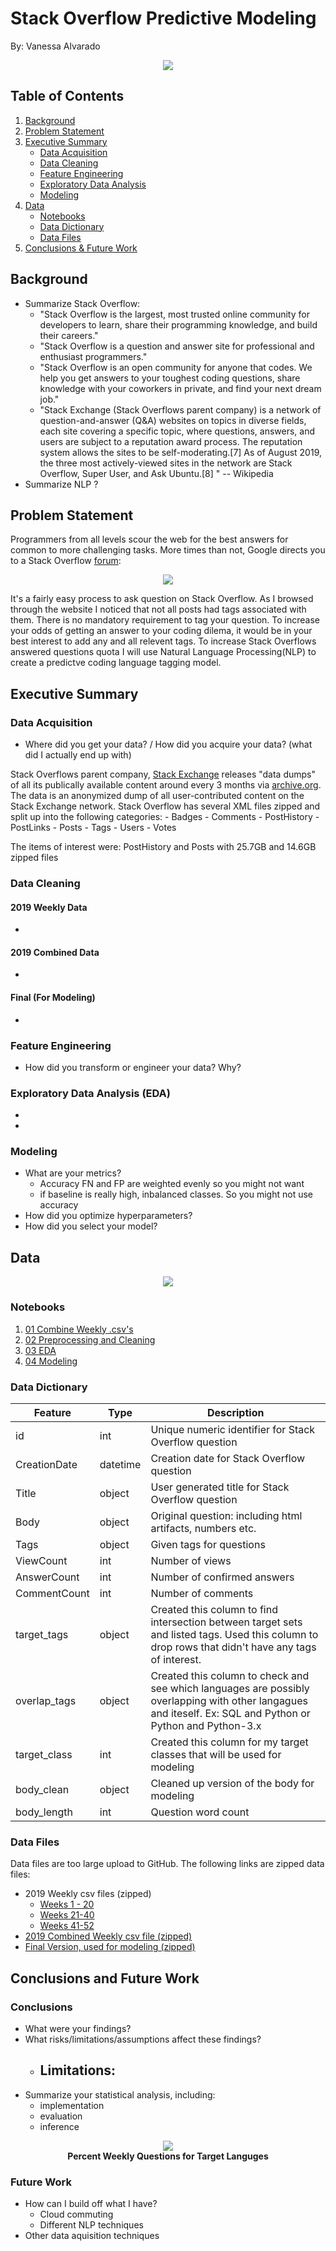 # Stack Overflow Predictive Modeling

By: Vanessa Alvarado

<p align = "center">
  <img src="images/Stack Overflow Landing Photo.png"/><br>
</p>

## Table of Contents
1. [Background](https://github.com/VPNA09/Stackoverflow-NLP/blob/master/readme.md#background)
2. [Problem Statement](https://github.com/VPNA09/Stackoverflow-NLP/blob/master/readme.md#problem-statement)
3. [Executive Summary](https://github.com/VPNA09/Stackoverflow-NLP/blob/master/readme.md#executive-summary)
	- [Data Acquisition](https://github.com/VPNA09/Stackoverflow-NLP/blob/master/readme.md#data-acquisition)
	- [Data Cleaning](https://github.com/VPNA09/Stackoverflow-NLP/blob/master/readme.md#data-cleaning) 
	- [Feature Engineering](https://github.com/VPNA09/Stackoverflow-NLP/blob/master/readme.md#feature-engineering)  
	- [Exploratory Data Analysis](https://github.com/VPNA09/Stackoverflow-NLP/blob/master/readme.md#exploratory-data-analysis)
	- [Modeling](https://github.com/VPNA09/Stackoverflow-NLP/blob/master/readme.md#modeling)
4. [Data](https://github.com/VPNA09/Stackoverflow-NLP/blob/master/readme.md#data) 
	- [Notebooks](https://github.com/VPNA09/Stackoverflow-NLP/blob/master/readme.md#notebooks)
	- [Data Dictionary](https://github.com/VPNA09/Stackoverflow-NLP/blob/master/readme.md#data-dictionary)
	- [Data Files](https://github.com/VPNA09/Stackoverflow-NLP/blob/master/readme.md#data-files)
5. [Conclusions & Future Work](https://github.com/VPNA09/Stackoverflow-NLP/blob/master/readme.md#conclusions-and-future-work) 


## Background 
- Summarize Stack Overflow:
	- "Stack Overflow is the largest, most trusted online community for developers to learn, share​ ​their programming ​knowledge, and build their careers."
	- "Stack Overflow is a question and answer site for professional and enthusiast programmers." 
	- "Stack Overflow is an open community for anyone that codes. We help you get answers to your toughest coding questions, share knowledge with your coworkers in private, and find your next dream job."
	- "Stack Exchange (Stack Overflows parent company) is a network of question-and-answer (Q&A) websites on topics in diverse fields, each site covering a specific topic, where questions, answers, and users are subject to a reputation award process. The reputation system allows the sites to be self-moderating.[7] As of August 2019, the three most actively-viewed sites in the network are Stack Overflow, Super User, and Ask Ubuntu.[8] " -- Wikipedia
- Summarize NLP ? 

## Problem Statement
Programmers from all levels scour the web for the best answers for common to more challenging tasks. More times than not, Google directs you to a Stack Overflow [forum](https://stackoverflow.com/questions/53645882/pandas-merging-101): 

<p align = "center">
  <img src="images/google stackoverflow search.png"/><br>
</p>

<!---
	COMMENT THIS OUT TO SEE IF IT LOOKS BETTER WITH OUT THIS ADDITIONAL IMAGE

<p align = "center">
  <img src="images/stackoverflow pandas merging.png"/><br>
</p>
--->


It's a fairly easy process to ask question on Stack Overflow. As I browsed through the website I noticed that not all posts had tags associated with them. There is no mandatory requirement to tag your question. To increase your odds of getting an answer to your coding dilema, it would be in your best interest to add any and all relevent tags. To increase Stack Overflows answered questions quota I will use Natural Language Processing(NLP) to create a predictve coding language tagging model. 

## Executive Summary

### Data Acquisition
- Where did you get your data? / How did you acquire your data? (what did I actually end up with)


Stack Overflows parent company, [Stack Exchange](https://stackexchange.com/) releases "data dumps" of all its publically available content around every 3 months via [archive.org](https://archive.org/details/stackexchange). The data is an anonymized dump of all user-contributed content on the Stack Exchange network. Stack Overflow has several XML files zipped and split up into the following categories: 
	- Badges
	- Comments
	- PostHistory 
	- PostLinks
	- Posts
	- Tags
	- Users
	- Votes 

The items of interest were: PostHistory and Posts with 25.7GB and 14.6GB zipped files   

### Data Cleaning
#### 2019 Weekly Data
- 

#### 2019 Combined Data  
- 

#### Final (For Modeling) 
- 

### Feature Engineering
- How did you transform or engineer your data? Why?

### Exploratory Data Analysis (EDA)
- 
- 


### Modeling
- What are your metrics?
	- Accuracy FN and FP are weighted evenly so you might not want 
	- if baseline is really high, inbalanced classes. So you might not use accuracy 
- How did you optimize hyperparameters?
- How did you select your model?


## Data 
<p align = "center">
  <img src="images/wordcloud_topwords4.png"/><br>
</p>


### Notebooks
1. [01 Combine Weekly .csv's](https://github.com/VPNA09/Stackoverflow-NLP/blob/master/code/01%20combine_weekly2019.ipynb) 
2. [02 Preprocessing and Cleaning](https://github.com/VPNA09/Stackoverflow-NLP/blob/master/code/02%20preprocessing_cleaning%20.ipynb)
3. [03 EDA](https://github.com/VPNA09/Stackoverflow-NLP/blob/master/code/03%20eda.ipynb)
4. [04 Modeling](https://github.com/VPNA09/Stackoverflow-NLP/blob/master/code/04%20modeling.ipynb)

### Data Dictionary
|Feature|Type|Description|
|---|---|---|
|id|int|Unique numeric identifier for Stack Overflow question |
|CreationDate|datetime|Creation date for Stack Overflow question|
|Title|object|User generated title for Stack Overflow question|
|Body|object|Original question: including html artifacts, numbers etc.|
|Tags|object|Given tags for questions|
|ViewCount|int|Number of views|
|AnswerCount|int|Number of confirmed answers|
|CommentCount|int|Number of comments|  
|target_tags|object|Created this column to find intersection between target sets and listed tags. Used this column to drop rows that didn't have any tags of interest.|
|overlap_tags|object|Created this column to check and see which languages are possibly overlapping with other langagues and iteself. Ex: SQL and Python or Python and Python-3.x|
|target_class|int|Created this column for my target classes that will be used for modeling|
|body_clean|object|Cleaned up version of the body for modeling|  
|body_length|int|Question word count| 


### Data Files
Data files are too large upload to GitHub. The following links are zipped data files: 
- 2019 Weekly csv files (zipped)
    - [Weeks 1 - 20](https://drive.google.com/open?id=1uttbh17hfhnfMLqnajbw3yX7LC27yQFY)
    - [Weeks 21-40](https://drive.google.com/open?id=1Isrpl4XX-Sv3CDmI2eNI26fX8Hu98mt4)
    - [Weeks 41-52](https://drive.google.com/open?id=15FEnPmx_LaP9_xpxB3zz6BMqFDgTbVc6)
 - [2019 Combined Weekly csv file (zipped)](https://drive.google.com/open?id=1OPgd2J14mfQkCpvhz9O8qFbql0FUpDaf)
 - [Final Version, used for modeling (zipped)](https://drive.google.com/open?id=1wvTYhFZFdC8sFVLdlCLmyiyWhG42aI_t) 



## Conclusions and Future Work 

### Conclusions 
- What were your findings?
- What risks/limitations/assumptions affect these findings?
	- Limitations: 
		- 
- Summarize your statistical analysis, including:
	- implementation
	- evaluation
	- inference

<p align = "center">
  <img src="images/target_languages_pctweekly_questions.png"/><br>
  <b>Percent Weekly Questions for Target Languges</b>
</p>


### Future Work
- How can I build off what I have? 
	- Cloud commuting
	- Different NLP techniques 
- Other data aquisition techniques 
